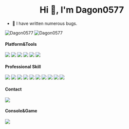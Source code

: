 ### <h1 align="center">Hi 👋, I'm Dagon0577</h1>

- 👾 I have written numerous bugs.

<div>
<div>
<img  src="https://github-readme-stats.vercel.app/api?username=Dagon0577&show_icons=true&count_private=true&hide=prs&theme=default_repocard" alt="Dagon0577" />
<img  src="https://github-readme-stats.vercel.app/api/top-langs?username=Dagon0577&show_icons=true&locale=en&layout=compact" alt="Dagon0577" />
</div>
<div>

#### Platform&Tools
[![](https://img.shields.io/badge/OS-CentOS%20Linux-33aadd?style=flat-square&logo=CentOs&logoColor=ffffff)](https://www.archlinux.org/)
[![](https://img.shields.io/badge/macOS-292e33?style=flat-square&logo=apple&logoColor=ffffff)](https://www.tonymacx86.com/)
[![](https://img.shields.io/badge/Windows-10-2376bc?style=flat-square&logo=windows&logoColor=ffffff)](https://www.microsoft.com/windows/get-windows-10)
[![](https://img.shields.io/badge/IDE-Visual%20Studio%20Code-blue?style=flat-square&logo=visual-studio-code&logoColor=ffffff)](https://code.visualstudio.com/)
[![](https://img.shields.io/badge/Intellij-Idea-blue?style=flat-square&logo=intellij%20idea&logoColor=000000)](https://www.jetbrains.com/idea/)
[![](https://img.shields.io/badge/iPhone-12-000000?style=flat-square&logo=apple&logoColor=ffffff)](https://www.apple.com/)

#### Professional Skill

[![](https://img.shields.io/badge/-Java-007396?style=flat-square&logo=java&logoColor=ffffff)](https://www.oracle.com/java/technologies/javase-downloads.html)
[![](https://img.shields.io/badge/-Spring-6DB33F?style=flat-square&logo=spring&logoColor=white)](https://docs.spring.io/spring-framework/docs/current/reference/html/core.html#spring-core)
[![](https://img.shields.io/badge/-Docker-2496ED?style=flat-square&logo=docker&logoColor=ffffff)](https://www.docker.com/)
[![](https://img.shields.io/badge/-MySQL-003545?style=flat-square&logo=mysql&logoColor=white)](https://dev.mysql.com/doc/refman/8.0/en/)
[![](https://img.shields.io/badge/-Git-f05032?style=flat-square&logo=git&logoColor=white)](https://git-scm.com/)
[![](https://img.shields.io/badge/-Linux-fcc624?style=flat-square&logo=linux&logoColor=white)](https://www.linuxfoundation.org/)
[![](https://img.shields.io/badge/-Nginx-269539?style=flat-square&logo=nginx&logoColor=ffffff)](https://nginx.org/)
[![](https://img.shields.io/badge/-ElasticSearch-005571?style=flat-square&logo=elasticsearch&logoColor=white)](https://www.elastic.co/cn/elasticsearch/)
[![](https://img.shields.io/badge/-Redis-dc382d?style=flat-square&logo=redis&logoColor=white)](https://redis.io/)
[![](https://img.shields.io/badge/-Python-3776AB?style=flat-square&logo=python&logoColor=ffffff)](https://www.python.org/)

#### Contact
[![](https://img.shields.io/badge/-dagon0577@gmail.com-3776AB?style=flat-square&logo=gmail&logoColor=ffffff)](https://www.python.org/)

#### Console&Game

[![](https://img.shields.io/badge/Steam-171a21?style=flat-square&logo=steam&logoColor=ffffff)](https://steamcommunity.com/id/antzuhl)

